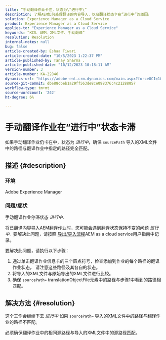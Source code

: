 ```yaml
---
title: “手动翻译作业卡住，状态为\“进行中\”
description: 了解AEM如何处理翻译的内容导入，以及翻译状态卡在“进行中”的原因。
solution: Experience Manager as a Cloud Service
product: Experience Manager as a Cloud Service
applies-to: "Experience Manager as a Cloud Service"
keywords: “KCS、AEM、XML文件、手动翻译”
resolution: Resolution
internal-notes: null
bug: false
article-created-by: Eshaa Tiwari
article-created-date: "10/5/2023 1:22:37 PM"
article-published-by: Tanay Sharma .
article-published-date: "10/12/2023 10:18:11 AM"
version-number: 3
article-number: KA-22846
dynamics-url: "https://adobe-ent.crm.dynamics.com/main.aspx?forceUCI=1&pagetype=entityrecord&etn=knowledgearticle&id=fe0bc93f-8263-ee11-be6e-6045bd0061cb"
source-git-commit: dbe88cbeb1a29ff563de8ce098376c4c21288057
workflow-type: tm+mt
source-wordcount: '242'
ht-degree: 6%

---
```


# 手动翻译作业在“进行中”状态卡滞


如果手动翻译作业仍卡在中，状态为 *进行中*，确保 `sourcePath` 导入的XML文件中的路径与翻译作业中指定的路径完全匹配。

## 描述 {#description}


### 环境

Adobe Experience Manager



### 问题/症状

手动翻译作业停滞状态 *进行中*.

将已翻译内容导入AEM翻译作业时，您可能会遇到翻译状态保持不变的问题 *进行中*.  要解决此问题，请按照 [导出/导入流程](https://experienceleague.adobe.com/docs/experience-manager-cloud-service/content/sites/administering/reusing-content/translation/managing-projects.html#import-export)AEM as a cloud service用户指南中记录。



要解决此问题，请执行以下步骤：



1. 通过单击翻译作业信息卡的三个圆点符号，检查添加到作业的每个路径的翻译作业状态。 请注意这些路径及其各自的状态。
2. 将导入的XML文件与原始导出的XML文件进行比较。
3. 确保 `sourcePath=` translationObjectFile元素中的路径与步骤1中看到的路径相匹配。





## 解决方法 {#resolution}


这个工作会继续下去 *进行中* 如果 `sourcePath=` 导入的XML文件中的路径与翻译作业的路径不匹配。

必须确保翻译作业中的相同源路径与导入的XML文件中的源路径匹配。
